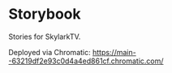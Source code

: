 # Storybook

Stories for SkylarkTV.

Deployed via Chromatic: https://main--63219df2e93c0d4a4ed861cf.chromatic.com/
